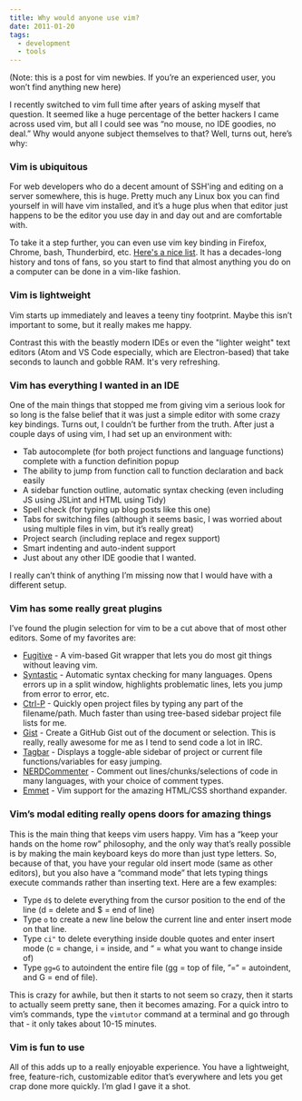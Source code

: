 ```yaml
---
title: Why would anyone use vim?
date: 2011-01-20
tags:
  - development
  - tools
---
```


(Note: this is a post for vim newbies. If you’re an experienced user, you won’t find anything new here)

I recently switched to vim full time after years of asking myself that question. It seemed like a huge percentage of the better hackers I came across used vim, but all I could see was “no mouse, no IDE goodies, no deal.” Why would anyone subject themselves to that? Well, turns out, here’s why:

### Vim is ubiquitous

For web developers who do a decent amount of SSH'ing and editing on a server somewhere, this is huge. Pretty much any Linux box you can find yourself in will have vim installed, and it’s a huge plus when that editor just happens to be the editor you use day in and day out and are comfortable with.

To take it a step further, you can even use vim key binding in Firefox, Chrome, bash, Thunderbird, etc. [Here's a nice list](https://xaizek.github.io/2016-08-13/big-list-of-vim-like-software/). It has a decades-long history and tons of fans, so you start to find that almost anything you do on a computer can be done in a vim-like fashion.

### Vim is lightweight

Vim starts up immediately and leaves a teeny tiny footprint. Maybe this isn’t important to some, but it really makes me happy.

Contrast this with the beastly modern IDEs or even the "lighter weight" text editors (Atom and VS Code especially, which are Electron-based) that take seconds to launch and gobble RAM. It's very refreshing.

### Vim has everything I wanted in an IDE

One of the main things that stopped me from giving vim a serious look for so long is the false belief that it was just a simple editor with some crazy key bindings. Turns out, I couldn’t be further from the truth. After just a couple days of using vim, I had set up an environment with:

- Tab autocomplete (for both project functions and language functions) complete with a function definition popup
- The ability to jump from function call to function declaration and back easily
- A sidebar function outline, automatic syntax checking (even including JS using JSLint and HTML using Tidy)
- Spell check (for typing up blog posts like this one)
- Tabs for switching files (although it seems basic, I was worried about using multiple files in vim, but it’s really great)
- Project search (including replace and regex support)
- Smart indenting and auto-indent support
- Just about any other IDE goodie that I wanted.

I really can’t think of anything I’m missing now that I would have with a different setup.

### Vim has some really great plugins

I’ve found the plugin selection for vim to be a cut above that of most other editors. Some of my favorites are:

- [Fugitive](https://github.com/tpope/vim-fugitive) \- A vim-based Git wrapper that lets you do most git things without leaving vim.
- [Syntastic](https://github.com/vim-syntastic/syntastic) \- Automatic syntax checking for many languages. Opens errors up in a split window, highlights problematic lines, lets you jump from error to error, etc.
- [Ctrl-P](https://github.com/kien/ctrlp.vim) \- Quickly open project files by typing any part of the filename/path. Much faster than using tree-based sidebar project file lists for me.
- [Gist](https://github.com/mattn/gist-vim) \- Create a GitHub Gist out of the document or selection. This is really, really awesome for me as I tend to send code a lot in IRC.
- [Tagbar](https://github.com/majutsushi/tagbar) \- Displays a toggle-able sidebar of project or current file functions/variables for easy jumping.
- [NERDCommenter](https://github.com/scrooloose/nerdcommenter) \- Comment out lines/chunks/selections of code in many languages, with your choice of comment types.
- [Emmet](https://github.com/mattn/emmet-vim) \- Vim support for the amazing HTML/CSS shorthand expander.

### Vim’s modal editing really opens doors for amazing things

This is the main thing that keeps vim users happy. Vim has a “keep your hands on the home row” philosophy, and the only way that’s really possible is by making the main keyboard keys do more than just type letters. So, because of that, you have your regular old insert mode (same as other editors), but you also have a “command mode” that lets typing things execute commands rather than inserting text. Here are a few examples:

- Type `d$` to delete everything from the cursor position to the end of the line (d = delete and $ = end of line)
- Type `o` to create a new line below the current line and enter insert mode on that line.
- Type `ci"` to delete everything inside double quotes and enter insert mode (c = change, i = inside, and “ = what you want to change inside of)
- Type `gg=G` to autoindent the entire file (gg = top of file, ”=“ = autoindent, and G = end of file).

This is crazy for awhile, but then it starts to not seem so crazy, then it starts to actually seem pretty sane, then it becomes amazing. For a quick intro to vim’s commands, type the `vimtutor` command at a terminal and go through that - it only takes about 10-15 minutes.

### Vim is fun to use

All of this adds up to a really enjoyable experience. You have a lightweight, free, feature-rich, customizable editor that’s everywhere and lets you get crap done more quickly. I’m glad I gave it a shot.
